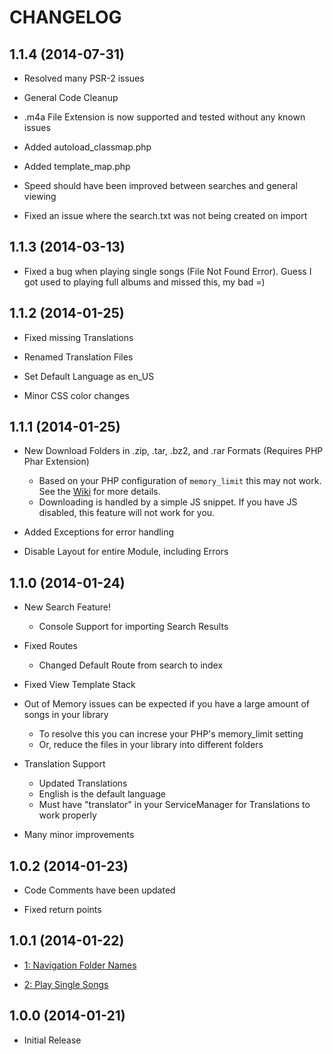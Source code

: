 # CHANGELOG

## 1.1.4 (2014-07-31)

- Resolved many PSR-2 issues

- General Code Cleanup

- .m4a File Extension is now supported and tested without any known issues

- Added autoload_classmap.php

- Added template_map.php

- Speed should have been improved between searches and general viewing

- Fixed an issue where the search.txt was not being created on import

## 1.1.3 (2014-03-13)

- Fixed a bug when playing single songs (File Not Found Error). Guess I got used to playing full albums and missed this, my bad =)

## 1.1.2 (2014-01-25)

- Fixed missing Translations

- Renamed Translation Files

- Set Default Language as en_US

- Minor CSS color changes

## 1.1.1 (2014-01-25)

- New Download Folders in .zip, .tar, .bz2, and .rar Formats (Requires PHP Phar Extension)
    - Based on your PHP configuration of ```memory_limit``` this may not work.
      See the [Wiki](../../wiki) for more details.
    - Downloading is handled by a simple JS snippet.
      If you have JS disabled, this feature will not work for you.

- Added Exceptions for error handling

- Disable Layout for entire Module, including Errors

## 1.1.0 (2014-01-24)

- New Search Feature!
    - Console Support for importing Search Results

- Fixed Routes
    - Changed Default Route from search to index

- Fixed View Template Stack

- Out of Memory issues can be expected if you have a large amount of songs in your library
    - To resolve this you can increse your PHP's memory_limit setting
    - Or, reduce the files in your library into different folders

- Translation Support
    - Updated Translations
    - English is the default language
    - Must have "translator" in your ServiceManager for Translations to work properly

- Many minor improvements

## 1.0.2 (2014-01-23)

- Code Comments have been updated

- Fixed return points

## 1.0.1 (2014-01-22)

- [1: Navigation Folder Names](https://github.com/diemuzi/mp3/issues/1)

- [2: Play Single Songs](https://github.com/diemuzi/mp3/issues/2)

## 1.0.0 (2014-01-21)

- Initial Release
